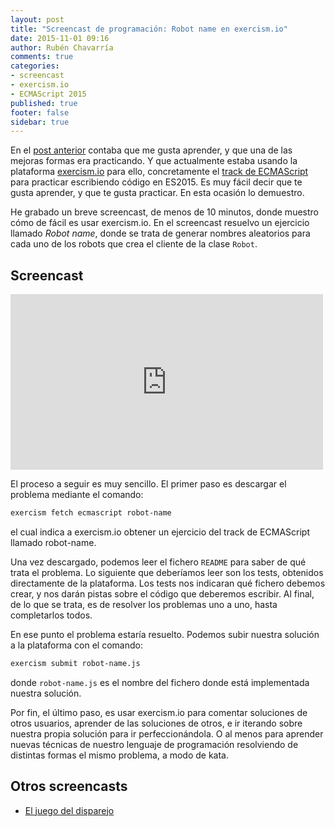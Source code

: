 ```yaml
---
layout: post
title: "Screencast de programación: Robot name en exercism.io"
date: 2015-11-01 09:16
author: Rubén Chavarría
comments: true
categories: 
- screencast
- exercism.io
- ECMAScript 2015
published: true
footer: false
sidebar: true
---
```


En el [post anterior] contaba que me gusta aprender, y que una de las mejoras
formas era practicando. Y que actualmente estaba usando la plataforma
[exercism.io] para ello, concretamente el [track de ECMAScript] para practicar
escribiendo código en ES2015. Es muy fácil decir que te gusta aprender, y que
te gusta practicar. En esta ocasión lo demuestro. 

He grabado un breve screencast, de menos de 10 minutos, donde muestro cómo de
fácil es usar exercism.io. En el screencast resuelvo un ejercicio llamado
*Robot name*, donde se trata de generar nombres aleatorios para cada uno de los
robots que crea el cliente de la clase `Robot`.

<!-- more -->

## Screencast

<iframe src="https://player.vimeo.com/video/144259723"
        width="500"
        height="281"
        frameborder="0"
        webkitallowfullscreen
        mozallowfullscreen
        allowfullscreen></iframe>

El proceso a seguir es muy sencillo. El primer paso es descargar el problema
mediante el comando:

``` bash
exercism fetch ecmascript robot-name
```

el cual indica a exercism.io obtener un ejercicio del track de ECMAScript
llamado robot-name.

Una vez descargado, podemos leer el fichero `README` para saber de qué trata el
problema. Lo siguiente que deberíamos leer son los tests, obtenidos
directamente de la plataforma. Los tests nos indicaran qué fichero debemos
crear, y nos darán pistas sobre el código que deberemos escribir. Al final, de
lo que se trata, es de resolver los problemas uno a uno, hasta completarlos
todos.

En ese punto el problema estaría resuelto. Podemos subir nuestra solución a la
plataforma con el comando:

``` bash
exercism submit robot-name.js
```

donde `robot-name.js` es el nombre del fichero donde está implementada nuestra
solución.

Por fin, el último paso, es usar exercism.io para comentar soluciones de otros
usuarios, aprender de las soluciones de otros, e ir iterando sobre nuestra
propia solución para ir perfeccionándola. O al menos para aprender nuevas
técnicas de nuestro lenguaje de programación resolviendo de distintas formas el
mismo problema, a modo de kata.

## Otros screencasts

- [El juego del disparejo]

[post anterior]: /blog/2015/10/25/youve-got-commit/
[exercism.io]: http://exercism.io/
[track de ECMAScript]: http://exercism.io/languages/ecmascript
[El juego del disparejo]: /blog/2014/10/23/screencast-programacion-juego-disparejo/

